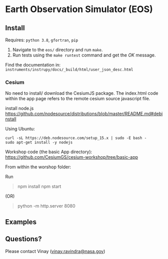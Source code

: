 # Earth Observation Simulator (EOS)




## Install

Requires: `python 3.8`, `gfortran`, `pip`

1. Navigate to the `eos/` directory and run `make`. 
2. Run tests using the `make runtest` command and get the *OK* message.

Find the documentation in: `instruments/instrupy/docs/_build/html/user_json_desc.html`

### Cesium

No need to install/ download the CesiumJS package. The index.html code within the app page refers to the remote cesium source javascript file.

install node.js
https://github.com/nodesource/distributions/blob/master/README.md#debinstall

Using Ubuntu:
```
curl -sL https://deb.nodesource.com/setup_15.x | sudo -E bash -
sudo apt-get install -y nodejs
```

Workshop code (the basic App directory):
https://github.com/CesiumGS/cesium-workshop/tree/basic-app

From within the worshop folder:

Run 

> npm install
> npm start 

(OR)

> python -m http.server 8080


## Examples



## Questions?

Please contact Vinay (vinay.ravindra@nasa.gov)

